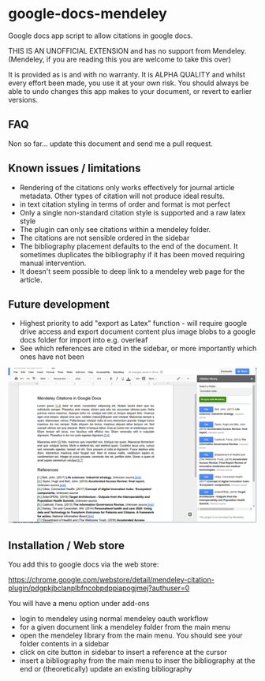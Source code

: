 # google-docs-mendeley

Google docs app script to allow citations in google docs.

THIS IS AN UNOFFICIAL EXTENSION and has no support from Mendeley. (Mendeley, if you are reading this you are welcome to take this over)

It is provided as is and with no warranty. It is ALPHA QUALITY and whilst every effort been made, you use it at your own risk. You should always be able to undo changes this app makes to your document, or revert to earlier versions.

## FAQ

Non so far... update this document and send me a pull request.

## Known issues / limitations

* Rendering of the citations only works effectively for journal article metadata. Other 
types of citation will not produce ideal results.
* in text citation styling in terms of order and format is mot perfect
* Only a single non-standard citation style is supported and a raw latex style
* The plugin can only see citations within a mendeley folder.
* The citations are not sensible ordered in the sidebar
* The bibliography placement defaults to the end of the document. It sometimes duplicates the bibliography if it has been moved requiring manual intervention.
* It doesn't seem possible to deep link to a mendeley web page for the article.

## Future development

* Highest priority to add "export as Latex" function - will require google drive access and export document content plus image blobs to a google docs folder for import into e.g. overleaf
* See which references are cited in the sidebar, or more importantly which ones have not been

![example usage](/MendeleyCitation.png)

## Installation / Web store

You add this to google docs via the web store:

https://chrome.google.com/webstore/detail/mendeley-citation-plugin/pdgpkjbclanplbfncobpdppiapogjmej?authuser=0

You will have a menu option under add-ons

* login to mendeley using normal mendeley oauth workflow
* for a given document link a mendeley folder from the main menu
* open the mendeley library from the main menu. You should see your folder contents in a sidebar
* click on cite button in sidebar to insert a reference at the cursor
* insert a bibliography from the main menu to inser the bibliography at the end or (theoretically) update an existing bibliography


